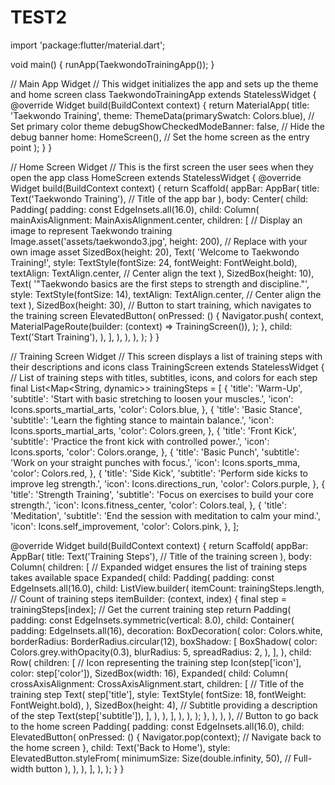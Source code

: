 # TEST2
import 'package:flutter/material.dart';

void main() {
  runApp(TaekwondoTrainingApp());
}

// Main App Widget
// This widget initializes the app and sets up the theme and home screen
class TaekwondoTrainingApp extends StatelessWidget {
  @override
  Widget build(BuildContext context) {
    return MaterialApp(
      title: 'Taekwondo Training',
      theme: ThemeData(primarySwatch: Colors.blue), // Set primary color theme
      debugShowCheckedModeBanner: false, // Hide the debug banner
      home: HomeScreen(), // Set the home screen as the entry point
    );
  }
}

// Home Screen Widget
// This is the first screen the user sees when they open the app
class HomeScreen extends StatelessWidget {
  @override
  Widget build(BuildContext context) {
    return Scaffold(
      appBar: AppBar(
        title: Text('Taekwondo Training'), // Title of the app bar
      ),
      body: Center(
        child: Padding(
          padding: const EdgeInsets.all(16.0),
          child: Column(
            mainAxisAlignment: MainAxisAlignment.center,
            children: [
              // Display an image to represent Taekwondo training
              Image.asset('assets/taekwondo3.jpg',
                  height: 200), // Replace with your own image asset
              SizedBox(height: 20),
              Text(
                'Welcome to Taekwondo Training!',
                style: TextStyle(fontSize: 24, fontWeight: FontWeight.bold),
                textAlign: TextAlign.center, // Center align the text
              ),
              SizedBox(height: 10),
              Text(
                '"Taekwondo basics are the first steps to strength and discipline."',
                style: TextStyle(fontSize: 14),
                textAlign: TextAlign.center, // Center align the text
              ),
              SizedBox(height: 30),
              // Button to start training, which navigates to the training screen
              ElevatedButton(
                onPressed: () {
                  Navigator.push(
                    context,
                    MaterialPageRoute(builder: (context) => TrainingScreen()),
                  );
                },
                child: Text('Start Training'),
              ),
            ],
          ),
        ),
      ),
    );
  }
}

// Training Screen Widget
// This screen displays a list of training steps with their descriptions and icons
class TrainingScreen extends StatelessWidget {
  // List of training steps with titles, subtitles, icons, and colors for each step
  final List<Map<String, dynamic>> trainingSteps = [
    {
      'title': 'Warm-Up',
      'subtitle': 'Start with basic stretching to loosen your muscles.',
      'icon': Icons.sports_martial_arts,
      'color': Colors.blue,
    },
    {
      'title': 'Basic Stance',
      'subtitle': 'Learn the fighting stance to maintain balance.',
      'icon': Icons.sports_martial_arts,
      'color': Colors.green,
    },
    {
      'title': 'Front Kick',
      'subtitle': 'Practice the front kick with controlled power.',
      'icon': Icons.sports,
      'color': Colors.orange,
    },
    {
      'title': 'Basic Punch',
      'subtitle': 'Work on your straight punches with focus.',
      'icon': Icons.sports_mma,
      'color': Colors.red,
    },
    {
      'title': 'Side Kick',
      'subtitle': 'Perform side kicks to improve leg strength.',
      'icon': Icons.directions_run,
      'color': Colors.purple,
    },
    {
      'title': 'Strength Training',
      'subtitle': 'Focus on exercises to build your core strength.',
      'icon': Icons.fitness_center,
      'color': Colors.teal,
    },
    {
      'title': 'Meditation',
      'subtitle': 'End the session with meditation to calm your mind.',
      'icon': Icons.self_improvement,
      'color': Colors.pink,
    },
  ];

  @override
  Widget build(BuildContext context) {
    return Scaffold(
      appBar: AppBar(
        title: Text('Training Steps'), // Title of the training screen
      ),
      body: Column(
        children: [
          // Expanded widget ensures the list of training steps takes available space
          Expanded(
            child: Padding(
              padding: const EdgeInsets.all(16.0),
              child: ListView.builder(
                itemCount: trainingSteps.length, // Count of training steps
                itemBuilder: (context, index) {
                  final step = trainingSteps[index]; // Get the current training step
                  return Padding(
                    padding: const EdgeInsets.symmetric(vertical: 8.0),
                    child: Container(
                      padding: EdgeInsets.all(16),
                      decoration: BoxDecoration(
                        color: Colors.white,
                        borderRadius: BorderRadius.circular(12),
                        boxShadow: [
                          BoxShadow(
                            color: Colors.grey.withOpacity(0.3),
                            blurRadius: 5,
                            spreadRadius: 2,
                          ),
                        ],
                      ),
                      child: Row(
                        children: [
                          // Icon representing the training step
                          Icon(step['icon'], color: step['color']),
                          SizedBox(width: 16),
                          Expanded(
                            child: Column(
                              crossAxisAlignment: CrossAxisAlignment.start,
                              children: [
                                // Title of the training step
                                Text(
                                  step['title'],
                                  style: TextStyle(
                                      fontSize: 18,
                                      fontWeight: FontWeight.bold),
                                ),
                                SizedBox(height: 4),
                                // Subtitle providing a description of the step
                                Text(step['subtitle']),
                              ],
                            ),
                          ),
                        ],
                      ),
                    ),
                  );
                },
              ),
            ),
          ),
          // Button to go back to the home screen
          Padding(
            padding: const EdgeInsets.all(16.0),
            child: ElevatedButton(
              onPressed: () {
                Navigator.pop(context); // Navigate back to the home screen
              },
              child: Text('Back to Home'),
              style: ElevatedButton.styleFrom(
                minimumSize: Size(double.infinity, 50), // Full-width button
              ),
            ),
          ),
        ],
      ),
    );
  }
}
